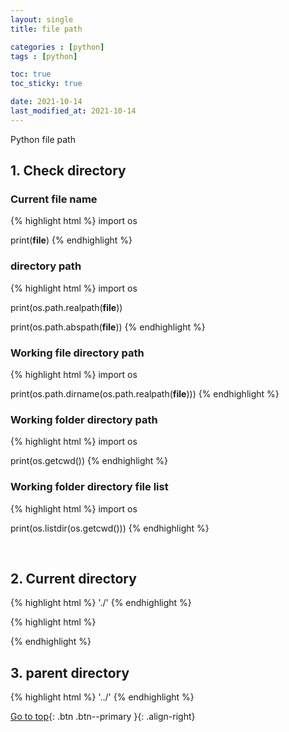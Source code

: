 ```yaml
---
layout: single
title: file path

categories : [python]
tags : [python]

toc: true
toc_sticky: true

date: 2021-10-14
last_modified_at: 2021-10-14
---
```


Python file path
<br>

## 1. Check directory

### Current file name
{% highlight html %}
import os

print(__file__)
{% endhighlight %}

### directory path
{% highlight html %}
import os

print(os.path.realpath(__file__))

print(os.path.abspath(__file__))
{% endhighlight %}

### Working file directory path
{% highlight html %}
import os

print(os.path.dirname(os.path.realpath(__file__)))
{% endhighlight %}

### Working folder directory path
{% highlight html %}
import os

print(os.getcwd())
{% endhighlight %}

### Working folder directory file list
{% highlight html %}
import os

print(os.listdir(os.getcwd()))
{% endhighlight %}


<br>

## 2. Current directory

{% highlight html %}
'./'
{% endhighlight %}

{% highlight html %}

{% endhighlight %}

## 3. parent directory
{% highlight html %}
'../'
{% endhighlight %}





[Go to top](#){: .btn .btn--primary }{: .align-right}